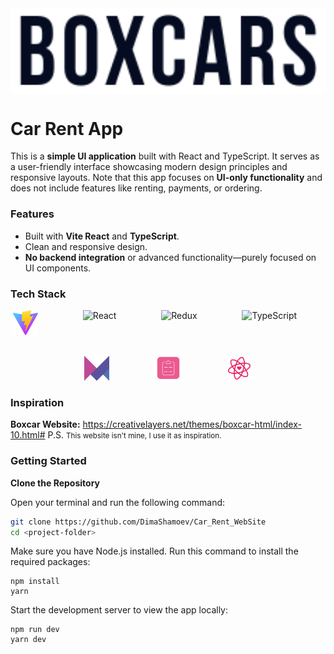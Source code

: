 <div style='background-color: white; display: flex; justify-content: center;'>
    <img src='public/img/header-logo.svg' style='background-color: white; padding: 10px; width: 100%'>
</div>

# Car Rent App
This is a **simple UI application** built with React and TypeScript. It serves as a user-friendly interface showcasing modern design principles and responsive layouts. Note that this app focuses on **UI-only functionality** and does not include features like renting, payments, or ordering.

### Features
- Built with **Vite React** and **TypeScript**.
- Clean and responsive design.
- **No backend integration** or advanced functionality—purely focused on UI components.

### Tech Stack
<div style='display: flex; align-items: center; justify-content: center; flex-wrap: wrap; gap: 30px'>
    <img src='public/img/vite.svg' alt='Vite' height="40" width='40'>
    <span>&nbsp;&nbsp;&nbsp;</span>
    <img src="https://cdn.jsdelivr.net/gh/devicons/devicon/icons/react/react-original.svg" height="40" alt='React'>
    <span>&nbsp;&nbsp;&nbsp;</span>
    <img src="https://cdn.jsdelivr.net/gh/devicons/devicon/icons/redux/redux-original.svg" height="40" alt='Redux'>
    <span>&nbsp;&nbsp;&nbsp;</span>
    <img src="https://cdn.jsdelivr.net/gh/devicons/devicon/icons/typescript/typescript-original.svg" height="40" alt='TypeScript'>
    <span>&nbsp;&nbsp;&nbsp;</span>
    <img src='public/img/framer-motion.svg' alt='FramerMotion' height="40" width='40'>
    <span>&nbsp;&nbsp;&nbsp;</span>
    <img src='./public/img/react-hook-form.png' height='45' width='45' alt='React_Hook_Form'>
    <span>&nbsp;&nbsp;&nbsp;</span>
    <img src='public/img/react-icon.svg' alt='React_Icon' height='40' width='40' >
</div>


### Inspiration
**Boxcar Website:**
https://creativelayers.net/themes/boxcar-html/index-10.html#
P.S. <small>This website isn't mine, I use it as inspiration.</small>


### Getting Started
**Clone the Repository**

Open your terminal and run the following command:
```bash
git clone https://github.com/DimaShamoev/Car_Rent_WebSite
cd <project-folder>
```
Make sure you have Node.js installed. Run this command to install the required packages:

```
npm install
yarn
```

Start the development server to view the app locally:
```
npm run dev
yarn dev
```
